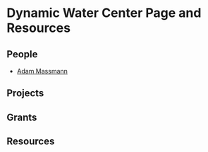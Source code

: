 Dynamic Water Center Page and Resources
=======================================

People
------

-   [Adam Massmann](http://www.columbia.edu/~akm2203/)

Projects
--------

Grants
------

Resources
---------
